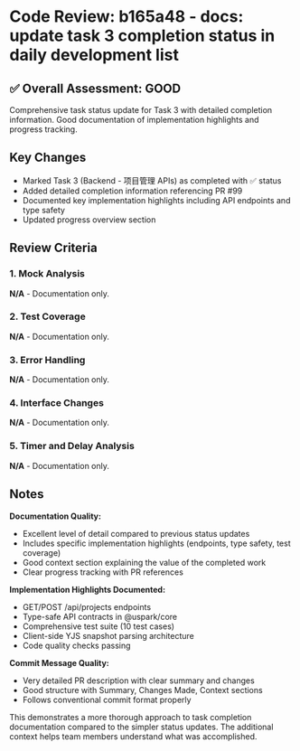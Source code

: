 # Code Review: b165a48 - docs: update task 3 completion status in daily development list

## ✅ Overall Assessment: GOOD

Comprehensive task status update for Task 3 with detailed completion information. Good documentation of implementation highlights and progress tracking.

## Key Changes

- Marked Task 3 (Backend - 项目管理 APIs) as completed with ✅ status
- Added detailed completion information referencing PR #99
- Documented key implementation highlights including API endpoints and type safety
- Updated progress overview section

## Review Criteria

### 1. Mock Analysis

**N/A** - Documentation only.

### 2. Test Coverage

**N/A** - Documentation only.

### 3. Error Handling

**N/A** - Documentation only.

### 4. Interface Changes

**N/A** - Documentation only.

### 5. Timer and Delay Analysis

**N/A** - Documentation only.

## Notes

**Documentation Quality:**

- Excellent level of detail compared to previous status updates
- Includes specific implementation highlights (endpoints, type safety, test coverage)
- Good context section explaining the value of the completed work
- Clear progress tracking with PR references

**Implementation Highlights Documented:**

- GET/POST /api/projects endpoints
- Type-safe API contracts in @uspark/core
- Comprehensive test suite (10 test cases)
- Client-side YJS snapshot parsing architecture
- Code quality checks passing

**Commit Message Quality:**

- Very detailed PR description with clear summary and changes
- Good structure with Summary, Changes Made, Context sections
- Follows conventional commit format properly

This demonstrates a more thorough approach to task completion documentation compared to the simpler status updates. The additional context helps team members understand what was accomplished.
